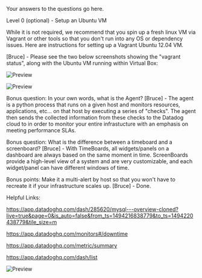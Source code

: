 Your answers to the questions go here.

Level 0 (optional) - Setup an Ubuntu VM

While it is not required, we recommend that you spin up a fresh linux VM via Vagrant or other tools so that you don't run into any OS or dependency issues. Here are instructions for setting up a Vagrant Ubuntu 12.04 VM.

[Bruce] - Please see the two below screenshots showing the "vagrant status", along with the Ubuntu VM running within Virtual Box:

![Preview](https://github.com/brucepenn/hiring-engineers/blob/solutions-engineer/Vagrant%20Status.png)

![Preview](https://github.com/brucepenn/hiring-engineers/blob/solutions-engineer/Virtual%20Box%20Showing%20VM%20Running%20.png)

Bonus question: In your own words, what is the Agent?  [Bruce] - The agent is a python process that runs on a given host and monitors resources, applications, etc... on that host by executing a series of "checks".  The agent then sends the collected information from these checks to the Datadog cloud to in order to monitor your entire infrastucture with an emphasis on meeting performance SLAs.

Bonus question: What is the difference between a timeboard and a screenboard? [Bruce] - With TimeBoards, all widgets/panels on a dashboard are always based on the same moment in time.  ScreenBoards provide a high-level view of a system and are very customizable, and each widget/panel can have different windows of time.

Bonus points: Make it a multi-alert by host so that you won't have to recreate it if your infrastructure scales up. [Bruce] - Done.

Helpful Links:

https://app.datadoghq.com/dash/285620/mysql---overview-cloned?live=true&page=0&is_auto=false&from_ts=1494216838779&to_ts=1494220438779&tile_size=m

https://app.datadoghq.com/monitors#/downtime

https://app.datadoghq.com/metric/summary

https://app.datadoghq.com/dash/list

![Preview](https://github.com/brucepenn/hiring-engineers/blob/solutions-engineer/My%20host%20and%20its%20tags%20on%20the%20Host%20Map%20with%20MySQL.png)
